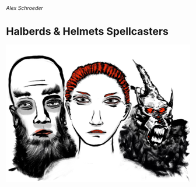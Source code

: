 <address>Alex Schroeder</address>

# Halberds & Helmets Spellcasters

<p class="title"><img src="Cover.jpg" /></p>

